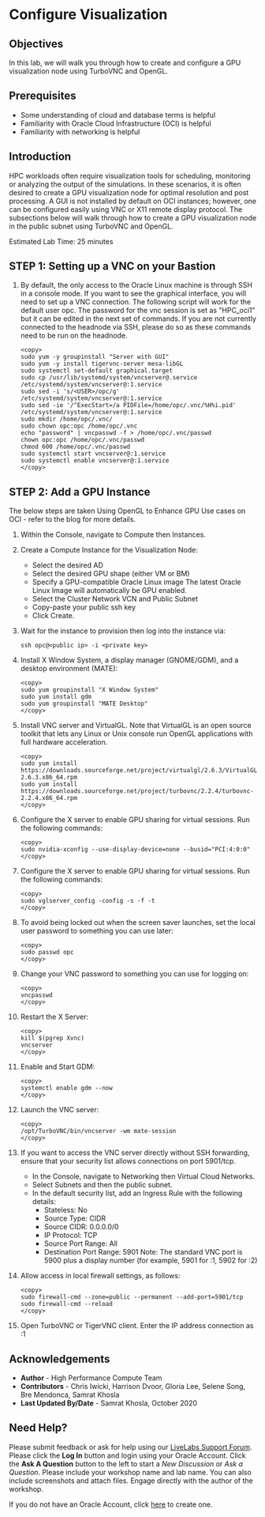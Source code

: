 # Configure Visualization

## Objectives

In this lab, we will walk you through how to create and configure a GPU visualization node using TurboVNC and OpenGL.

## Prerequisites

* Some understanding of cloud and database terms is helpful
* Familiarity with Oracle Cloud Infrastructure (OCI) is helpful
* Familiarity with networking is helpful

## Introduction

HPC workloads often require visualization tools for scheduling, monitoring or analyzing the output of the simulations. In these scenarios, it is often desired to create a GPU visualization node for optimal resolution and post processing. A GUI is not installed by default on OCI instances; however, one can be configured easily using VNC or X11 remote display protocol. The subsections below will walk through how to create a GPU visualization node in the public subnet using TurboVNC and OpenGL.

Estimated Lab Time: 25 minutes

## **STEP 1**: Setting up a VNC on your Bastion

1. By default, the only access to the Oracle Linux machine is through SSH in a console mode. If you want to see the graphical interface, you will need to set up a VNC connection. The following script will work for the default user opc. The password for the vnc session is set as "HPC_oci1" but it can be edited in the next set of commands. If you are not currently connected to the headnode via SSH, please do so as these commands need to be run on the headnode.

    ```
    <copy>
    sudo yum -y groupinstall "Server with GUI"
    sudo yum -y install tigervnc-server mesa-libGL
    sudo systemctl set-default graphical.target
    sudo cp /usr/lib/systemd/system/vncserver@.service /etc/systemd/system/vncserver@:1.service
    sudo sed -i 's/<USER>/opc/g' /etc/systemd/system/vncserver@:1.service
    sudo sed -ie '/^ExecStart=/a PIDFile=/home/opc/.vnc/%H%i.pid' /etc/systemd/system/vncserver@:1.service
    sudo mkdir /home/opc/.vnc/
    sudo chown opc:opc /home/opc/.vnc
    echo "password" | vncpasswd -f > /home/opc/.vnc/passwd
    chown opc:opc /home/opc/.vnc/passwd
    chmod 600 /home/opc/.vnc/passwd
    sudo systemctl start vncserver@:1.service
    sudo systemctl enable vncserver@:1.service
    </copy>
    ```

## **STEP 2**: Add a GPU Instance

The below steps are taken Using OpenGL to Enhance GPU Use cases on OCI - refer to the blog for more details.

1. Within the Console, navigate to Compute then Instances.
2. Create a Compute Instance for the Visualization Node: 
    * Select the desired AD 
    * Select the desired GPU shape (either VM or BM) 
    * Specify a GPU-compatible Oracle Linux image The latest Oracle Linux Image will automatically be GPU enabled. 
    * Select the Cluster Network VCN and Public Subnet 
    * Copy-paste your public ssh key 
    * Click Create.
3. Wait for the instance to provision then log into the instance via:
    
    ```
    ssh opc@<public ip> -i <private key> 
    ```
4. Install X Window System, a display manager (GNOME/GDM), and a desktop environment (MATE):
     
     ```
    <copy>
    sudo yum groupinstall "X Window System"
    sudo yum install gdm
    sudo yum groupinstall "MATE Desktop"    
    </copy>
    ```
5. Install VNC server and VirtualGL. Note that VirtualGL is an open source toolkit that lets any Linux or Unix console run OpenGL applications with full hardware acceleration.
   
    ```
    <copy>
    sudo yum install https://downloads.sourceforge.net/project/virtualgl/2.6.3/VirtualGL-2.6.3.x86_64.rpm
    sudo yum install https://downloads.sourceforge.net/project/turbovnc/2.2.4/turbovnc-2.2.4.x86_64.rpm    
    </copy>
    ```
6. Configure the X server to enable GPU sharing for virtual sessions. Run the following commands:
    
    ```
    <copy>
    sudo nvidia-xconfig --use-display-device=none --busid="PCI:4:0:0"
    </copy>
    ```
7. Configure the X server to enable GPU sharing for virtual sessions. Run the following commands:
    
    ```
    <copy>
    sudo vglserver_config -config -s -f -t
    </copy>
    ```
8. To avoid being locked out when the screen saver launches, set the local user password to something you can use later:
    
    ```
    <copy>
    sudo passwd opc
    </copy>
    ```
9. Change your VNC password to something you can use for logging on:
    
    ```
    <copy>
    vncpasswd
    </copy>
    ```
10. Restart the X Server:
    
    ```
    <copy>
    kill $(pgrep Xvnc)
    vncserver
    </copy>
    ```
11. Enable and Start GDM:
    
    ```
    <copy>
    systemctl enable gdm --now
    </copy>
    ```
12. Launch the VNC server:
    
    ```
    <copy>
    /opt/TurboVNC/bin/vncserver -wm mate-session
    </copy>
    ```
13. If you want to access the VNC server directly without SSH forwarding, ensure that your security list allows connections on port 5901/tcp.
    * In the Console, navigate to Networking then Virtual Cloud Networks.
    * Select Subnets and then the public subnet.
    * In the default security list, add an Ingress Rule with the following details:
        * Stateless: No
        * Source Type: CIDR
        * Source CIDR: 0.0.0.0/0
        * IP Protocol: TCP
        * Source Port Range: All
        * Destination Port Range: 5901
Note: The standard VNC port is 5900 plus a display number (for example, 5901 for :1, 5902 for :2)


14. Allow access in local firewall settings, as follows:
   
    ```
    <copy>
    sudo firewall-cmd --zone=public --permanent --add-port=5901/tcp
    sudo firewall-cmd --reload
    </copy>
    ```
15. Open TurboVNC or TigerVNC client. Enter the IP address connection as :1


## Acknowledgements
* **Author** - High Performance Compute Team
* **Contributors** -  Chris Iwicki, Harrison Dvoor, Gloria Lee, Selene Song, Bre Mendonca, Samrat Khosla
* **Last Updated By/Date** - Samrat Khosla, October 2020

## Need Help?
Please submit feedback or ask for help using our [LiveLabs Support Forum](https://community.oracle.com/tech/developers/categories/high-performance-computing-hpc). Please click the **Log In** button and login using your Oracle Account. Click the **Ask A Question** button to the left to start a *New Discussion* or *Ask a Question*.  Please include your workshop name and lab name.  You can also include screenshots and attach files.  Engage directly with the author of the workshop.

If you do not have an Oracle Account, click [here](https://profile.oracle.com/myprofile/account/create-account.jspx) to create one.